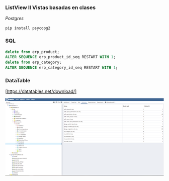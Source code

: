 ### ListView II Vistas basadas en clases

_Postgres_

```
pip install psycopg2
```

### SQL

```sql
delete from erp_product;
ALTER SEQUENCE erp_product_id_seq RESTART WITH 1;
delete from erp_category;
ALTER SEQUENCE erp_category_id_seq RESTART WITH 1;
```

### DataTable

[https://datatables.net/download/]

![django](../Images/secuencias.png)
